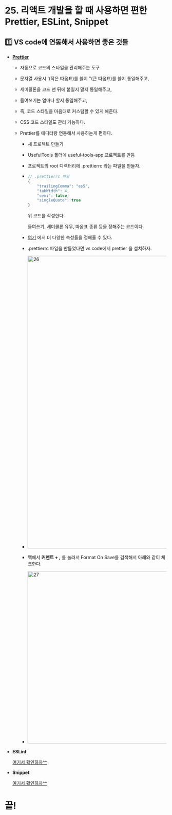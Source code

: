 # 25. 리액트 개발을 할 때 사용하면 편한 Prettier, ESLint, Snippet

## 1️⃣ VS code에 연동해서 사용하면 좋은 것들

- **[Prettier](https://prettier.io/)**

  - 자동으로 코드의 스타일을 관리해주는 도구

  - 문자열 사용시 '(작은 따옴표)를 쓸지 "(큰 따옴표)를 쓸지 통일해주고,

  - 세미콜론을 코드 맨 뒤에 붙일지 말지 통일해주고,

  - 들여쓰기는 얼마나 할지 통일해주고,

  - 즉, 코드 스타일을 마음대로 커스텀할 수 있게 해준다.

  - CSS 코드 스타일도 관리 가능하다.

  - Prettier를 에디터랑 연동해서 사용하는게 편하다.

    - 새 프로젝트 만들기

    - UsefulTools 폴더에 useful-tools-app 프로젝트를 만듬

    - 프로젝트의 root 디렉터리에 .prettierrc 라는 파일을 만들자.

    - ```javascript
      // .prettierrc 파일
      {
          "trailingComma": "es5",
          "tabWidth": 4,
          "semi": false,
          "singleQuote": true
      }
      ```

      위 코드를 작성한다.

      들여쓰기, 세미콜론 유무, 따옴표 종류 등을 정해주는 코드이다.

    - [여기](https://prettier.io/docs/en/options.html) 에서 더 다양한 속성들을 정해줄 수 있다.

    - .prettierrc 파일을 만들었다면 vs code에서 prettier 을 설치하자.

    - <img width="911" alt="26" src="https://user-images.githubusercontent.com/31889335/103456076-276d9d80-4d36-11eb-8cf2-a8c3606da712.png">

    - 맥에서 **커맨트 + ,** 를 눌러서 Format On Save를 검색해서 아래와 같이 체크한다.

    - <img width="536" alt="27" src="https://user-images.githubusercontent.com/31889335/103456099-61d73a80-4d36-11eb-93df-5b7c9dc174f1.png">

* __ESLint__

    [여기서 확인하자^^](https://react.vlpt.us/basic/27-useful-tools.html)

* __Snippet__

    [여기서 확인하자^^](https://react.vlpt.us/basic/27-useful-tools.html)

# 끝!